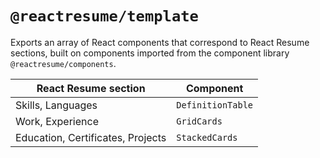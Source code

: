 # `@reactresume/template`

Exports an array of React components that correspond to React Resume sections, built on components imported from the component library `@reactresume/components`.

| React Resume section              | Component         |
| --------------------------------- | ----------------- |
| Skills, Languages                 | `DefinitionTable` |
| Work, Experience                  | `GridCards`       |
| Education, Certificates, Projects | `StackedCards`    |
